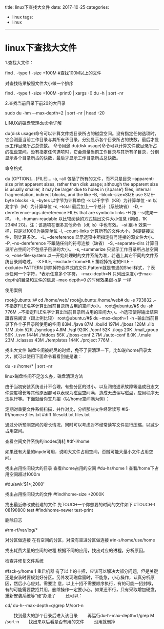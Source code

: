 title: linux下查找大文件
date: 2017-10-25 
categories:
- linux
tags:
- linux


---

# linux下查找大文件 #

1.查找大文件：

find . -type f -size +100M #查找100M以上的文件

对查找结果按照文件大小做一个排序

find . -type f -size +100M  -print0 | xargs -0 du -h | sort -nr

2.查找当前目录下前20的大目录

sudo du -hm --max-depth=2 | sort -nr | head -20

LINUX的磁盘管理du命令详解

du(disk usage)命令可以计算文件或目录所占的磁盘空间。没有指定任何选项时，它会测量当前工作目录与其所有子目录，分别显示各个目录所占的快数，最后才显示工作目录所占总快数。
命令用途 
du(disk usage)命令可以计算文件或目录所占的磁盘空间。没有指定任何选项时，它会测量当前工作目录与其所有子目录，分别显示各个目录所占的快数，最后才显示工作目录所占总快数。

命令格式

du [OPTION]… [FILE]…
-a, –all  包括了所有的文件，而不只是目录
–apparent-size   print apparent sizes, rather than disk usage; although the apparent size is usually smaller, it may be larger due to holes in (’sparse’) files, internal fragmentation, indirect blocks, and the like
-B, –block-size=SIZE use SIZE-byte blocks
-b, –bytes 以字节为计算单位
-k    以千字节（KB）为计算单位
-m    以兆字节（M）为计算单位
-c, –total 最后加上一个总计（系统缺省）
-D, –dereference-args  dereference FILEs that are symbolic links
-H    跟 --si效果一样。
-h, –human-readable   以比较阅读的方式输出文件大小信息 (例如，1K 234M 2G)。注：该选项在很多其他命令（df, ls）中也有效。
–si   跟-h 效果一样，只是以1000为换算单位
-l, –count-links 计算所有的文件大小，对硬链接文件，则计算多次。
-L, –dereference 显示选项中所指定符号连接的源文件大小。
-P, –no-dereference 不跟随任何的符号连接（缺省）
-S, –separate-dirs 计算目录所占空间时不包括子目录的大小。
-s, –summarize      只显示工作目录所占总空间
-x, –one-file-system 以一开始处理时的文件系统为准，若遇上其它不同的文件系统目录则略过。
-X FILE, –exclude-from=FILE 排除掉指定的FILE
–exclude=PATTERN 排除掉符合样式的文件,Pattern就是普通的Shell样式，？表示任何一个字符，*表示任意多个字符。
–max-depth=N  只列出深度小于max-depth的目录和文件的信息 –max-depth=0 的时候效果跟–s是 一样

使用案例

root@ubuntu:/# cd /home/web/
root@ubuntu:/home/web#  du -s
793832 .–不指定FILE名字计算出当前目录所占用的空间大小。
root@ubuntu:/#$ du -sh
776M    .–不指定FILE名字计算出当前目录所占用的空间大小。-h选项使得输出结果跟容易阅读（跟上例比较）
root@ubuntu:/#$ du –max-depth=1 -h
–输出当前目录下各个子目录所使用的空间
83M     ./java
87M     ./build
197M    ./jboss
128M    ./lib
1.1M    ./bin
52K     ./synclogs
4.8M    ./sql
920K    ./conf
52K     ./logs
20K     ./mail_group
56K     ./.svn
144M    ./htdocs
56K     ./jboss-conf
2.7M    ./auto-conf
8.0K    ./.mule
23M     ./classes
43M     ./templates
144K    ./project
776M    .

找出大文件 
磁盘空间被耗尽的时候，免不了要清理一下，比如说/home目录太大，就可以使用下面命令看看到底是谁：

du -s /home/* | sort -nr

linux磁盘空间不足怎么办，磁盘清理方法

由于当初安装系统设计不合理，有些分区的过小，以及网络通讯故障等造成日志文件速度增长等其他原因都可以表现为磁盘空间满，造成无法读写磁盘，应用程序无法执行等。下面就给你支几招（以/home空间满为例）：

定期对重要文件系统扫描，并作对比，分析那些文件经常读写
#IS-IR/home>;files.txt
#diff filesold.txt files.txt


通过分析预测空间的增长情况，同时可以考虑对不经常读写文件进行压缩，以减少占用空间。

查看空间文件系统的inodes消耗
#df-i/home

如果还有大量的inpde可用，说明大文件占用空间，否贼可能大量小文件占用空间。

找出占用空间较大的目录 
查看/home占用的空间
#du-hs/home
1
查看/home下占用空间超过1000m

#du/awk'$1>;2000'

找出占用空间较大的文件
#find/home-size +2000K

找出最近修改或创建的文件 
先TOUCH一个你想要的时间的文件如下
#TOUCH-t 08190800 test
#find/home-newer test-print

删除日志

#rm-rf/var/log/*

对分区做连接 
在有空间的分区，对没有空进分区做连接
#in-s/home/use/home

找出耗费大量的空间的进程 
根据不同的应用，找出对应的进程，分析原因。

检查并修复文件系统

#fsck-y/home
1
重启机器
有了以上的十招，应该可以解决大部分问题，但是关键还是安装时要规划好分区。另外发现磁盘蛮时，不能急，小心操作，认真分析原因，然后小心应对。需要注 意，以上十招不需要顺序执行，有的可能一招封喉，有的可能需要数招并用，删除操作一定要小心。如果还不行，只有采取增加硬盘，重新安装系统等“硬”办法了 
　　还可以：

cd/
du-h--max-depth=q/grep M/sort-n

　　找到最大的那个目录后进入该目录 
　　再运行du-h-max-depth=1/grep M /sort-n 
　　找出来以后看是否有用的文件 
　　没用就删掉